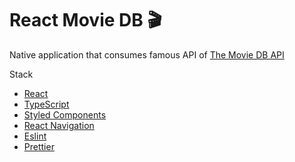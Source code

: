 # React Movie DB 🎬 

Native application that consumes famous API of [The Movie DB API](https://www.themoviedb.org/)

Stack
* [React](https://reactjs.org/)
* [TypeScript](https://www.typescriptlang.org/)
* [Styled Components](https://www.styled-components.com/)
* [React Navigation](https://reactnavigation.org/)
* [Eslint](https://eslint.org/)
* [Prettier](https://prettier.io/)

